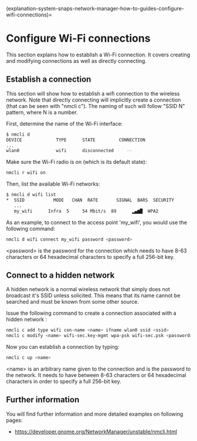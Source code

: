 (explanation-system-snaps-network-manager-how-to-guides-configure-wifi-connections)=
# Configure Wi-Fi connections

This section explains how to establish a Wi-Fi connection. It covers creating and modifying connections as well as directly connecting.

## Establish a connection

This section will show how to establish a wifi connection to the wireless network. Note that directly connecting will implicitly create a connection (that can be seen with "nmcli c"). The naming of such will follow "SSID N" pattern, where N is a number.

First, determine the name of the Wi-Fi interface:

```bash
$ nmcli d
DEVICE             TYPE      STATE         CONNECTION
...
wlan0              wifi      disconnected     --
```

Make sure the Wi-Fi radio is on (which is its default state):

```bash
nmcli r wifi on
```

Then, list the available Wi-Fi networks:

```bash
$ nmcli d wifi list
*  SSID           MODE   CHAN  RATE       SIGNAL  BARS  SECURITY
   ...
   my_wifi      Infra  5     54 Mbit/s  89      ▂▄▆█  WPA2
```

As an example, to connect to the access point 'my_wifi', you would use the following command:

```bash
nmcli d wifi connect my_wifi password <password>
```

\<password\> is the password for the connection which needs to have 8-63 characters or 64 hexadecimal characters to specify a full 256-bit key.

## Connect to a hidden network

A hidden network is a normal wireless network that simply does not broadcast it's SSID unless solicited. This means that its name cannot be searched and must be known from some other source.

Issue the following command to create a connection associated with a hidden network <ssid>:

```bash
nmcli c add type wifi con-name <name> ifname wlan0 ssid <ssid>
nmcli c modify <name> wifi-sec.key-mgmt wpa-psk wifi-sec.psk <password>
```

Now you can establish a connection by typing:

```bash
nmcli c up <name>
```

\<name\> is an arbitrary name given to the connection and <password> is the password to the network. It needs to have between 8-63 characters or 64 hexadecimal characters in order to specify a full 256-bit key.

## Further information

You will find further information and more detailed examples on following pages:

- https://developer.gnome.org/NetworkManager/unstable/nmcli.html

